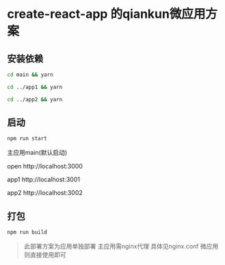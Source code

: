 # create-react-app 的qiankun微应用方案


## 安装依赖

```bash
cd main && yarn

cd ../app1 && yarn

cd ../app2 && yarn
```
## 启动
```bash
npm run start
```

主应用main(默认启动)

open http://localhost:3000

app1
http://localhost:3001

app2
http://localhost:3002

## 打包

```bash
npm run build
```
> 此部署方案为应用单独部署
> 主应用需nginx代理 具体见nginx.conf
> 微应用则直接使用即可

